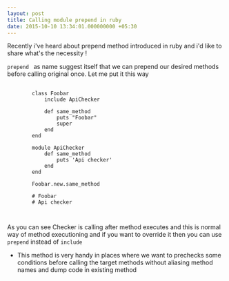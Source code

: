 ```yaml
---
layout: post
title: Calling module prepend in ruby
date: 2015-10-10 13:34:01.000000000 +05:30
---
```


Recently i've heard about prepend method introduced in ruby and i'd like to share what's the necessity !

<code>prepend </code> as name suggest itself that we can prepend our desired methods before calling original once. Let me put it this way

<pre>
	<code class="language-ruby">
		class Foobar
			include ApiChecker

			def same_method
				puts "Foobar"
				super
			end
		end

		module ApiChecker
			def same_method
				puts 'Api checker'
			end
		end

		Foobar.new.same_method
		
		# Foobar 
		# Api checker

	</code>
</pre>


As you can see Checker is calling after method executes and this is normal way of method executioning and if you want to override it then you can use <code>prepend</code> instead of <code>include</code>

- This method is very handy in places where we want to prechecks some conditions before calling the target methods without aliasing method names and dump code in existing method